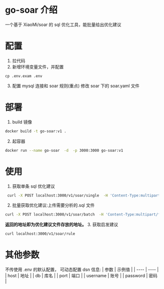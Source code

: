 # go-soar 介绍
一个基于 XiaoMi/soar 的 sql 优化工具，能批量给出优化建议

# 配置
1. 拉代码
2. 新增环境变量文件，并配置
```
cp .env.exam .env
```
3. 配置 mysql 连接和 soar 规则(重点)
修改 soar 下的 soar.yaml 文件

# 部署
1. build 镜像
```bash
docker build -t go-soar:v1 .
```
2. 起容器
```bash
docker run --name go-soar  -d  -p 3000:3000 go-soar:v1
```

# 使用
1. 获取单条 sql 优化建议
```bash
 curl -X POST localhost:3000/v1/soar/single  -H 'Content-Type:multipart/form-data' -F 'sql=SELECT * FROM live_order WHERE user_id =11963232 ORDER BY order_number DESC'
```
2. 批量获取优化建议:上传需要分析的.sql 文件
```bash
curl -X POST localhost:3000/v1/soar/batch  -H 'Content-Type:multipart/form-data' -F "sql_file=@E:\test.sql"
```

**返回的地址即为优化建议文件存放的地址。**
3. 获取启发建议
```bash
curl localhost:3000/v1/soar/rule
```
# 其他参数
不传使用 .env 的默认配置， 可动态配置 dsn 信息:
|  参数   | 示例值  |
|  ----  | ----  |
| host  | 地址 |
| db  | 库名 |
| port  | 端口 |
| username  | 账号 |
| password  | 密码 |


